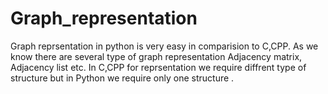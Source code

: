 # Graph_representation

Graph reprsentation in python is very easy in comparision to C,CPP.
As we know there are several type of graph representation
Adjacency matrix, Adjacency list etc. In C,CPP for reprsentation we
require diffrent type of structure but in Python we require only one 
structure .
